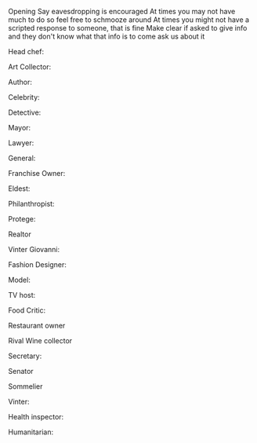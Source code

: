 Opening
Say eavesdropping is encouraged
At times you may not have much to do so feel free to schmooze around 
At times you might not have a scripted response to someone, that is fine 
Make clear if asked to give info and they don't know what that info is to come ask us about it

Head chef:


Art Collector:


Author:


Celebrity:



Detective:


Mayor:


Lawyer:


General:


Franchise Owner:


Eldest:


Philanthropist:


Protege:


Realtor 


Vinter Giovanni:


Fashion Designer:


Model:


TV host:


Food Critic:


Restaurant owner


Rival Wine collector


Secretary:

Senator

Sommelier

Vinter:

Health inspector:

Humanitarian:
